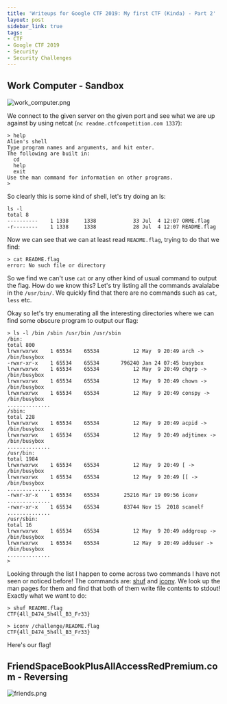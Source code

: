 ```yaml
---
title: 'Writeups for Google CTF 2019: My first CTF (Kinda) - Part 2'
layout: post
sidebar_link: true
tags:
- CTF
- Google CTF 2019
- Security
- Security Challenges
---
```


## <a name="workcomputer"> Work Computer - Sandbox </a>

![work_computer.png](/images/ctf_images/google_2019/work_computer.png)

We connect to the given server on the given port and see what we are up against by using netcat (`nc readme.ctfcompetition.com 1337`):
```
> help
Alien's shell
Type program names and arguments, and hit enter.
The following are built in:
  cd
  help
  exit
Use the man command for information on other programs.
>
```

So clearly this is some kind of shell, let's try doing an ls:
```
ls -l
total 8
----------    1 1338     1338            33 Jul  4 12:07 ORME.flag
-r--------    1 1338     1338            28 Jul  4 12:07 README.flag
```

Now we can see that we can at least read `README.flag`, trying to do that we find:
```
> cat README.flag
error: No such file or directory
```
So we find we can't use `cat` or any other kind of usual command to output the flag. How do we know this? Let's try listing all the commands avaialabe in the `/usr/bin/`. We quickly find that there are no commands such as `cat`, `less` etc.

Okay so let's try enumerating all the interesting directories where we can find some obscure program to output our flag:
```
> ls -l /bin /sbin /usr/bin /usr/sbin                                         
/bin:
total 800
lrwxrwxrwx    1 65534    65534           12 May  9 20:49 arch -> /bin/busybox
-rwxr-xr-x    1 65534    65534       796240 Jan 24 07:45 busybox
lrwxrwxrwx    1 65534    65534           12 May  9 20:49 chgrp -> /bin/busybox
lrwxrwxrwx    1 65534    65534           12 May  9 20:49 chown -> /bin/busybox
lrwxrwxrwx    1 65534    65534           12 May  9 20:49 conspy -> /bin/busybox
..............
/sbin:
total 228
lrwxrwxrwx    1 65534    65534           12 May  9 20:49 acpid -> /bin/busybox
lrwxrwxrwx    1 65534    65534           12 May  9 20:49 adjtimex -> /bin/busybox
..............
/usr/bin:
total 1984
lrwxrwxrwx    1 65534    65534           12 May  9 20:49 [ -> /bin/busybox
lrwxrwxrwx    1 65534    65534           12 May  9 20:49 [[ -> /bin/busybox
..............
-rwxr-xr-x    1 65534    65534        25216 Mar 19 09:56 iconv
..............
-rwxr-xr-x    1 65534    65534        83744 Nov 15  2018 scanelf
..............
/usr/sbin:
total 16
lrwxrwxrwx    1 65534    65534           12 May  9 20:49 addgroup -> /bin/busybox
lrwxrwxrwx    1 65534    65534           12 May  9 20:49 adduser -> /bin/busybox
..............
> 
```

Looking through the list I happen to come across two commands I have not seen or noticed before! The commands are: [shuf](https://linux.die.net/man/1/shuf) and [iconv](https://linux.die.net/man/1/iconv). We look up the man pages for them and find that both of them write file contents to stdout! Exactly what we want to do:
```
> shuf README.flag
CTF{4ll_D474_5h4ll_B3_Fr33}

> iconv /challenge/README.flag
CTF{4ll_D474_5h4ll_B3_Fr33}
```

Here's our flag!


## <a name="friendspacebook"> FriendSpaceBookPlusAllAccessRedPremium.com  - Reversing </a>

![friends.png](/images/ctf_images/google_2019/friends.png)